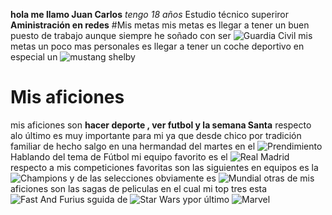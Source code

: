 **hola me llamo Juan Carlos**
_tengo 18 años_
Estudio técnico superiror **Aministración en redes**
#Mis metas 
mis metas es llegar a tener un buen puesto de trabajo aunque siempre he soñado con ser ![Guardia Civil](https://ibb.co/3BPrYhv) 
mis metas un poco mas personales es llegar a tener un coche deportivo en especial un ![mustang shelby](https://ibb.co/n08RT0r)
# Mis aficiones 
mis aficiones son **hacer deporte , ver futbol y la semana Santa**
respecto alo último es muy importante para mi ya que desde chico por tradición familiar de hecho salgo en una hermandad del martes en el ![Prendimiento](https://ibb.co/Sm4f7XQ)
Hablando del tema de Fútbol mi equipo favorito es el ![Real Madrid ](https://ibb.co/5sBfKcQ) respecto a mis competiciones favoritas son las siguientes en equipos es la ![Champions](https://ibb.co/6gcwNQ0) y de las selecciones obviamente es ![Mundial](https://ibb.co/D7smzLm)
otras de mis aficiones son las sagas de peliculas en el cual mi top tres esta ![Fast And Furius](https://ibb.co/KcZN7T5) sguida de ![Star Wars](https://ibb.co/L5nmjPp) ypor último ![Marvel](https://ibb.co/gdJZsFm)
